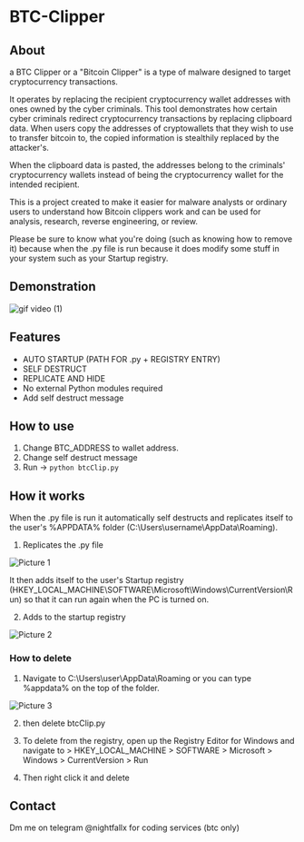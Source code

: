 # BTC-Clipper 

## About
a BTC Clipper or a "Bitcoin Clipper" is a type of malware designed to target cryptocurrency transactions. 

It operates by replacing the recipient cryptocurrency wallet addresses with ones owned by the cyber criminals. This tool demonstrates how certain 
cyber criminals redirect cryptocurrency transactions by replacing clipboard data. When users copy the addresses of cryptowallets that they wish 
to use to transfer bitcoin to, the copied information is stealthily replaced by the attacker's. 

When the clipboard data is pasted, the addresses belong to the criminals' cryptocurrency wallets instead of being the  cryptocurrency wallet for
the intended recipient.

This is a project created to make it easier for malware analysts or ordinary users to understand how Bitcoin clippers work and can be used for 
analysis, research, reverse engineering, or review.

Please be sure to know what you're doing (such as knowing how to remove it) because when the .py file is run because it does modify some stuff in your system such as your
Startup registry.

## Demonstration 

![gif video (1)](https://user-images.githubusercontent.com/75003671/107109844-67b4c400-687e-11eb-8c48-823db42d1808.gif)

## Features
- AUTO STARTUP (PATH FOR .py  + REGISTRY ENTRY)
- SELF DESTRUCT
- REPLICATE AND HIDE
- No external Python modules required
- Add self destruct message

## How to use
1. Change BTC_ADDRESS to wallet address. 
2. Change self destruct message
3. Run -> ```python btcClip.py```

## How it works

When the .py file is run it automatically self destructs and replicates itself to the user's %APPDATA% folder (C:\Users\username\AppData\Roaming). 

1. Replicates the .py file

![Picture 1 ](https://i.ibb.co/6P1WGDM/Screenshot-80.png)

It then adds itself
to the user's Startup registry (HKEY_LOCAL_MACHINE\SOFTWARE\Microsoft\Windows\CurrentVersion\Run) so that it can run again when the PC is turned on. 

2. Adds to the startup registry

![Picture 2 ](https://i.ibb.co/Pzxrf9X/Screenshot-81.png)


### How to delete

1. Navigate to C:\Users\user\AppData\Roaming or you can type %appdata% on the top of the folder.

![Picture 3 ](https://i.ibb.co/3F4YMzP/Screenshot-82.png)

2. then delete btcClip.py

3. To delete from the registry, open up the Registry Editor for Windows and navigate to > HKEY_LOCAL_MACHINE > SOFTWARE > Microsoft > Windows > CurrentVersion > Run
4. Then right click it and delete


## Contact
Dm me on telegram @nightfallx for coding services (btc only)


